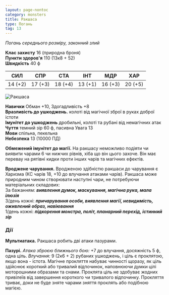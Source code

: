 ```yaml
---
layout: page-nontoc
category: monsters
title: Ракшаса
type: Погань
tag: 13
---
```


_Погань середнього розміру, законний злий_

**Клас захисту** 16 (природна броня)    
**Пункти здоров'я** 110 (13к8 + 52)    
**Швидкість** 40 ф

| СИЛ     | СПР     | СТА     | ІНТ     | МДР     | ХАР     |
| ------- | ------- | ------- | ------- | ------- | ------- |
| 14 (+2) | 17 (+3) | 18 (+4) | 13 (+1) | 16 (+3) | 20 (+5) |

![Ракшаса](https://www.dndbeyond.com/avatars/thumbnails/30834/971/1000/1000/638063901618639290.png)

**Навички** Обман +10, Здогадливість +8    
**Вразливість до ушкоджень.** колоті від магічної зброї в руках доброї істоти    
**Імунітет до ушкоджень** дробильні, колоті та рубані від немагічних атак    
**Чуття** темний зір 60 ф, пасивна Увага 13    
**Мови** спільна, пекельна    
**Небезпека** 13 (10000 ПД)

**Обмежений імунітет до магії.** На ракшасу неможливо подіяти чи виявити чарами 6 чи нижчих рівнів, хіба що він цього захоче. Він має перевау на рятівні кидки проти інших чарів та магічних ефектів.  

**Вроджене чарування.** Вродженою здібністю ракшаси до чарування є Харизма (КС чарів 18, +10 до влучання атаками чарів). Ракшаса може природним чином створювати наступні чари, не потребуючи матеріальних складових:    
За бажанням: **_виявлення думок, маскування, магічна рука, мала ілюзія_**    
3/день кожні: **_причарування особи, виявлення магії, невидимість, оживлений образ, навіювання_**    
1/день кожні: **_підкорення монстра, політ, планарний перехід, істинний зір_**

### Дії
**Мультиатака.** Ракшаса робить дві атаки пазурами.    

**Пазурі.** _Атака зброєю ближнього бою:_ +7 до влучання, досяжність 5 ф, одна ціль. _Влучання:_ 9 (2к6 + 2) рубаних ушкоджень, і ціль є проклятою, якщо вона - істота. Магічне прокляття набуває чинності щоразу, як ціль здійснює короткий або тривалий відпочинок, наповнюючи думки цілі моторошними образами та снами. Проклята ціль не здобуває жодних привілеїв від завершення короткого чи тривалого відпочинку. Прокляття триває, доки не буде зняте чарами зняття проклять або подібною магією.

